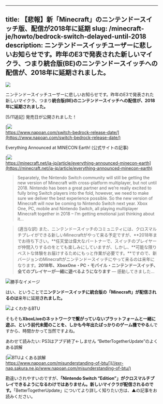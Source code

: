 
---
title: 【悲報】新「Minecraft」のニンテンドースイッチ版、配信が2018年に延期
slug: /minecraft-je/howto/bedrock-switch-delayed-until-2018
description: ニンテンドースイッチユーザーに悲しいお知らせです。昨年のE3で発表された新しいマイクラ、つまり統合版(BE)のニンテンドースイッチへの配信が、2018年に延期されました。
---

![](https://cdn-ak.f.st-hatena.com/images/fotolife/s/sasigume/20210208/20210208103158.png)

ニンテンドースイッチユーザーに悲しいお知らせです。昨年のE3で発表された新しいマイクラ、つまり**統合版(BE)のニンテンドースイッチへの配信が、2018年に延期されました。**

\[5/11追記\] 発売日が公開されました！

[![](https://cdn-ak.f.st-hatena.com/images/fotolife/s/sasigume/20210208/20210208091336.png)  
https://www.napoan.com/switch-bedrock-release-date/](https://www.napoan.com/switch-bedrock-release-date/)

Everything Announced at MINECON Earth! (公式サイトの記事)

[![](https://cdn-ak.f.st-hatena.com/images/fotolife/s/sasigume/20210208/20210208114515.png)  
https://minecraft.net/ja-jp/article/everything-announced-minecon-earth](https://minecraft.net/ja-jp/article/everything-announced-minecon-earth)

> Separately, the Nintendo Switch community will still be getting the new version of Minecraft with cross-platform multiplayer, but not until 2018. Nintendo has been a great partner and we’re really excited to fully bring Switch players into the fold, however, we need to make sure we deliver the best experience possible. So the new version of Minecraft will now be coming to Nintendo Switch next year. Xbox One, PC, mobile and Nintendo Switch, all playing multiplayer Minecraft together in 2018 – I’m getting emotional just thinking about it…

> (適当な訳) また、ニンテンドースイッチのコミュニティには、クロスマルチプレイができる新しいMinecraftがやって来る予定ですが、**2018年までお待ち下さい。**任天堂は偉大なパートナーで、スイッチのプレイヤーが仲間入りするのをとても楽しみにしていますが、しかし、**可能な限りベストな体験をお届けするためにもっと作業が必要です。**ですので、新バージョンのMinecraftがニンテンドースイッチにやって来るのは来年になります。**2018年、XboxOne・PC・モバイル・ニンテンドースイッチ、全てのプレイヤーが一緒に遊べるようになります** ― 感動してきました…

![勝手なイメージ](https://cdn-ak.f.st-hatena.com/images/fotolife/s/sasigume/20210208/20210208121334.png)

はい、ということで**ニンテンドースイッチに統合版の「Minecraft」が配信されるのは**来年に延期**されました。**

![よくわかるBTU](https://cdn-ak.f.st-hatena.com/images/fotolife/s/sasigume/20210208/20210208091112.png)

そもそも**XboxLiveのネットワークで繋がっていないプラットフォームと一緒に遊ぶ、という前代未聞のことを、しかも今年出たばっかりのゲーム機でやる**んですから、時間かかって当然ですよね。

あわせて読みたい: PS3はアプデ終了←しません “BetterTogetherUpdate”のよくある誤解

[![BTUよくある誤解](https://cdn-ak.f.st-hatena.com/images/fotolife/s/sasigume/20210208/20210208122155.png)  
https://www.napoan.com/misunderstanding-of-btu/](//exr-nap.sakura.ne.jp/www.napoan.com/misunderstanding-of-btu/)

勘違いされやすいのですが、**「Nintendo Switch “Edition”」がクロスマルチプレイできるようになるわけではありません。新しいマイクラが配信されるのです。**「BetterTogetherUpdate」についてより詳しく知りたい方は、▲の記事をお読みください。
